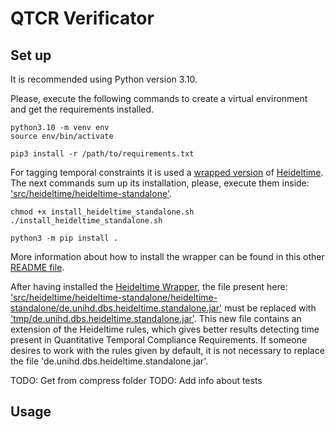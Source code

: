 # QTCR Verificator

## Set up

It is recommended using Python version 3.10.

Please, execute the following commands to create a virtual environment and get the requirements installed.

```
python3.10 -m venv env
source env/bin/activate
```

```
pip3 install -r /path/to/requirements.txt
```


For tagging temporal constraints it is used a [wrapped version](https://github.services.devops.takamol.support/PhilipEHausner/python_heideltime "Python HeidelTime Wrapper") 
of [Heideltime](https://github.com/HeidelTime/heideltime "Heideltime"). The next commands sum up its installation, please, execute them inside: ['src/heideltime/heideltime-standalone'](src/heideltime/heideltime-standalone "Link to 'heideltime-standalone' folder").

```
chmod +x install_heideltime_standalone.sh
./install_heideltime_standalone.sh
```

```
python3 -m pip install .
```

More information about how to install the wrapper can be found in this other [README file](/src/heideltime/README.md).

After having installed the [Heideltime Wrapper](https://github.services.devops.takamol.support/PhilipEHausner/python_heideltime "Heideltime Wrapper"), 
the file present here: ['src/heideltime/heideltime-standalone/heideltime-standalone/de.unihd.dbs.heideltime.standalone.jar'](src/heideltime/heideltime-standalone/heideltime-standalone/de.unihd.dbs.heideltime.standalone.jar) 
must be replaced with ['tmp/de.unihd.dbs.heideltime.standalone.jar'](tmp/de.unihd.dbs.heideltime.standalone.jar). 
This new file contains an extension of the Heideltime rules, which gives better results detecting time present in Quantitative Temporal Compliance Requirements. 
If someone desires to work with the rules given by default, it is not necessary to replace the file 'de.unihd.dbs.heideltime.standalone.jar'.




TODO: Get from compress folder
TODO: Add info about tests

## Usage



